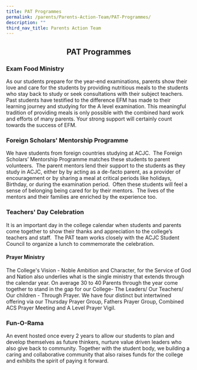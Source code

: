 ```yaml
---
title: PAT Programmes
permalink: /parents/Parents-Action-Team/PAT-Programmes/
description: ""
third_nav_title: Parents Action Team
---
```

## <center> PAT Programmes </center>

### Exam Food Ministry

As our students prepare for the year-end examinations, parents show their love and care for the students by providing nutritious meals to the students who stay back to study or seek consultations with their subject teachers. Past students have testified to the difference EFM has made to their learning journey and studying for the A level examination. This meaningful tradition of providing meals is only possible with the combined hard work and efforts of many parents. Your strong support will certainly count towards the success of EFM. 

### Foreign Scholars' Mentorship Programme

We have students from foreign countries studying at ACJC.  The Foreign Scholars’ Mentorship Programme matches these students to parent volunteers.  The parent mentors lend their support to the students as they study in ACJC, either by by acting as a de-facto parent, as a provider of encouragement or by sharing a meal at critical periods like holidays, Birthday, or during the examination period.  Often these students will feel a sense of belonging being cared for by their mentors.  The lives of the mentors and their families are enriched by the experience too.

### Teachers' Day Celebration

It is an important day in the college calendar when students and parents come together to show their thanks and appreciation to the college’s teachers and staff.  The PAT team works closely with the ACJC Student Council to organize a lunch to commemorate the celebration.

#### Prayer Ministry

The College's Vision - Noble Ambition and Character, for the Service of God and Nation also underlies what is the single ministry that extends through the calendar year. On average 30 to 40 Parents through the year come together to stand in the gap for our College- The Leaders/ Our Teachers/ Our children - Through Prayer. We have four distinct but intertwined offering via our Thursday Prayer Group, Fathers Prayer Group, Combined ACS Prayer Meeting and A Level Prayer Vigil.


### Fun-O-Rama 

An event hosted once every 2 years to allow our students to plan and develop themselves as future thinkers, nurture value driven leaders who also give back to community. Together with the student body, we building a caring and collaborative community that also raises funds for the college and exhibits the spirit of paying it forward.